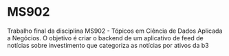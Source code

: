 # MS902
Trabalho final da disciplina MS902 - Tópicos em Ciência de Dados Aplicada a Negócios. O objetivo é criar o backend de um aplicativo de feed de notícias sobre investimento que categoriza as notícias por ativos da b3
